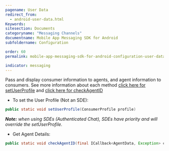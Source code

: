 ```yaml
---
pagename: User Data
redirect_from:
  - android-user-data.html
Keywords:
sitesection: Documents
categoryname: "Messaging Channels"
documentname: Mobile App Messaging SDK for Android
subfoldername: Configuration

order: 60
permalink: mobile-app-messaging-sdk-for-android-configuration-user-data.html

indicator: messaging
---
```


Pass and display consumer information to agents, and agent information to consumers. See more information about each method [click here for setUserProfile](android-methods.html#setuserprofile) and [click here for checkAgentID](android-methods.html#checkagentid)

* To set the User Profile (Not an SDE):

```java
public static void setUserProfile(ConsumerProfile profile)
```

_**Note:** when using SDEs (Authenticated Chat), SDEs have priority and will override the setUserProfile._

* Get Agent Details:

```java
public static void checkAgentID(final ICallback<AgentData, Exception> callback)
```
